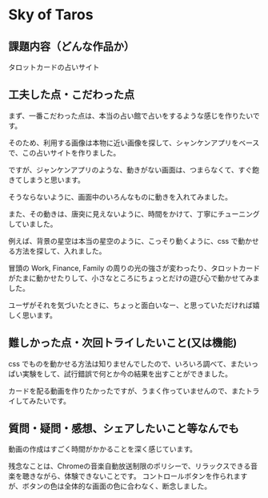 # Sky of Taros
## 課題内容（どんな作品か）
タロットカードの占いサイト


## 工夫した点・こだわった点
まず、一番こだわった点は、本当の占い館で占いをするような感じを作りたいです。

そのため、利用する画像は本物に近い画像を探して、シャンケンアプリをベースで、この占いサイトを作りました。

ですが、ジャンケンアプリのような、動きがない画面は、つまらなくて、すぐ飽きてしまうと思います。

そうならないように、画面中のいろんなものに動きを入れてみました。

また、その動きは、唐突に見えないように、時間をかけて、丁寧にチューニングしていました。

例えば、背景の星空は本当の星空のように、こっそり動くように、css で動かせる方法を探して、入れました。

冒頭の Work, Finance, Family の周りの光の強さが変わったり、タロットカードがたまに動かせたりして、小さなところにちょっとだけの遊び心で動かせてみました。

ユーザがそれを気づいたときに、ちょっと面白いなー、と思っていただければ嬉しく思います。


## 難しかった点・次回トライしたいこと(又は機能)
css でものを動かせる方法は知りませんでしたので、いろいろ調べて、またいっぱい実験をして、試行錯誤で何とか今の結果を出すことができました。

カードを配る動画を作りたかったですが、うまく作っていませんので、またトライしてみたいです。


## 質問・疑問・感想、シェアしたいこと等なんでも
動画の作成はすごく時間がかかることを深く感じています。

残念なことは、Chromeの音楽自動放送制限のポリシーで、リラックスできる音楽を聴きながら、体験できないことです。
コントロールボタンを作られますが、ボタンの色は全体的な画面の色に合わなく、断念しました。
